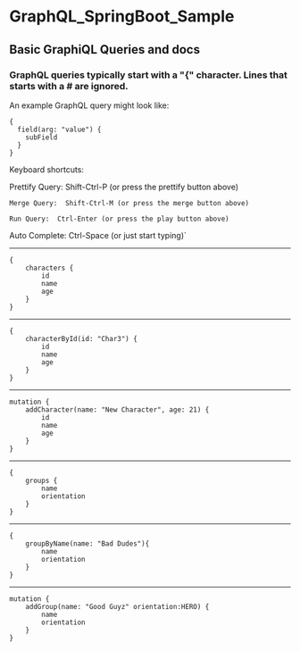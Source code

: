 # GraphQL_SpringBoot_Sample

## Basic GraphiQL Queries and docs

### GraphQL queries typically start with a "{" character. Lines that starts with a # are ignored.

An example GraphQL query might look like:

    {
      field(arg: "value") {
        subField
      }
    }

Keyboard shortcuts:

Prettify Query:  Shift-Ctrl-P (or press the prettify button above)

    Merge Query:  Shift-Ctrl-M (or press the merge button above)

    Run Query:  Ctrl-Enter (or press the play button above)

Auto Complete:  Ctrl-Space (or just start typing)`

------------------------------

    {
        characters {
            id
            name
            age
        }
    }

------------------------------

    {
        characterById(id: "Char3") {
            id
            name
            age
        }
    }

------------------------------

    mutation {
        addCharacter(name: "New Character", age: 21) {
            id
            name
            age
        }
    }

------------------------------

    {
        groups {
            name
            orientation
        }
    }

------------------------------

    {
        groupByName(name: "Bad Dudes"){
            name
            orientation
        }
    }

------------------------------

    mutation {
        addGroup(name: "Good Guyz" orientation:HERO) {
            name
            orientation
        }
    }

